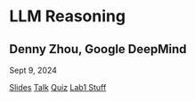 # LLM Reasoning

## Denny Zhou, Google DeepMind

Sept 9, 2024

[Slides](https://llmagents-learning.org/slides/llm-reasoning.pdf)
[Talk](https://www.youtube.com/live/QL-FS_Zcmyo)
[Quiz](https://docs.google.com/forms/d/e/1FAIpQLSc2_NlSWrZZB1JZoRnVapbwAj4nxOKdlKjl_VU67i0zeomdng/viewform)
[Lab1 Stuff](https://drive.google.com/drive/folders/1mOisEUkoLBcIcdkdGDiftq4IFAJ3xpzJ)
